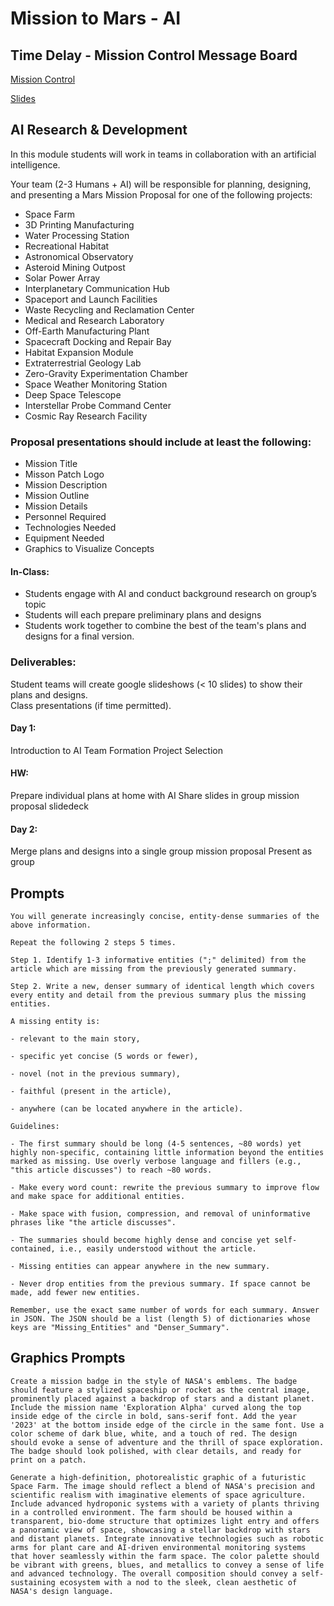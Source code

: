 # Mission to Mars - AI

## Time Delay - Mission Control Message Board
[Mission Control](https://docs.google.com/presentation/d/1ZrRykfEF3jC3ioVThevr4T3Wx6dh1J_tBEObaAnqKXo/edit?usp=sharing)

[Slides](https://docs.google.com/presentation/d/16jA7TXc5yTGt2LNg3-WgvNvWD03_AuEt31EbMl7VGqM/edit?usp=sharing)


## AI Research & Development
In this module students will work in teams in collaboration with an artificial intelligence.

Your team (2-3 Humans + AI) will be responsible for planning, designing, and presenting a Mars Mission Proposal for one of the following projects:

* Space Farm
* 3D Printing Manufacturing
* Water Processing Station
* Recreational Habitat
* Astronomical Observatory
* Asteroid Mining Outpost
* Solar Power Array
* Interplanetary Communication Hub
* Spaceport and Launch Facilities
* Waste Recycling and Reclamation Center
* Medical and Research Laboratory
* Off-Earth Manufacturing Plant
* Spacecraft Docking and Repair Bay
* Habitat Expansion Module
* Extraterrestrial Geology Lab
* Zero-Gravity Experimentation Chamber
* Space Weather Monitoring Station
* Deep Space Telescope
* Interstellar Probe Command Center
* Cosmic Ray Research Facility


### Proposal presentations should include at least the following:

* Mission Title
* Misson Patch Logo
* Mission Description
* Mission Outline
* Mission Details
* Personnel Required
* Technologies Needed
* Equipment Needed
* Graphics to Visualize Concepts 


#### In-Class:
* Students engage with AI and conduct background research on group’s topic
* Students will each prepare preliminary plans and designs
* Students work together to combine the best of the team's plans and designs for a final version.

### Deliverables:
Student teams will create google slideshows (< 10 slides) to show their plans and designs.  
Class presentations (if time permitted). 

#### Day 1:
Introduction to AI
Team Formation
Project Selection

#### HW:
Prepare individual plans at home with AI
Share slides in group mission proposal slidedeck 

#### Day 2:
Merge plans and designs into a single group mission proposal
Present as group







## Prompts

```
You will generate increasingly concise, entity-dense summaries of the above information.

Repeat the following 2 steps 5 times.

Step 1. Identify 1-3 informative entities (";" delimited) from the article which are missing from the previously generated summary.

Step 2. Write a new, denser summary of identical length which covers every entity and detail from the previous summary plus the missing entities.

A missing entity is:

- relevant to the main story,

- specific yet concise (5 words or fewer),

- novel (not in the previous summary),

- faithful (present in the article),

- anywhere (can be located anywhere in the article).

Guidelines:

- The first summary should be long (4-5 sentences, ~80 words) yet highly non-specific, containing little information beyond the entities marked as missing. Use overly verbose language and fillers (e.g., "this article discusses") to reach ~80 words.

- Make every word count: rewrite the previous summary to improve flow and make space for additional entities.

- Make space with fusion, compression, and removal of uninformative phrases like "the article discusses".

- The summaries should become highly dense and concise yet self-contained, i.e., easily understood without the article.

- Missing entities can appear anywhere in the new summary.

- Never drop entities from the previous summary. If space cannot be made, add fewer new entities.

Remember, use the exact same number of words for each summary. Answer in JSON. The JSON should be a list (length 5) of dictionaries whose keys are "Missing_Entities" and "Denser_Summary". 
```


## Graphics Prompts

```
Create a mission badge in the style of NASA's emblems. The badge should feature a stylized spaceship or rocket as the central image, prominently placed against a backdrop of stars and a distant planet. Include the mission name 'Exploration Alpha' curved along the top inside edge of the circle in bold, sans-serif font. Add the year '2023' at the bottom inside edge of the circle in the same font. Use a color scheme of dark blue, white, and a touch of red. The design should evoke a sense of adventure and the thrill of space exploration. The badge should look polished, with clear details, and ready for print on a patch.
```

```
Generate a high-definition, photorealistic graphic of a futuristic Space Farm. The image should reflect a blend of NASA's precision and scientific realism with imaginative elements of space agriculture. Include advanced hydroponic systems with a variety of plants thriving in a controlled environment. The farm should be housed within a transparent, bio-dome structure that optimizes light entry and offers a panoramic view of space, showcasing a stellar backdrop with stars and distant planets. Integrate innovative technologies such as robotic arms for plant care and AI-driven environmental monitoring systems that hover seamlessly within the farm space. The color palette should be vibrant with greens, blues, and metallics to convey a sense of life and advanced technology. The overall composition should convey a self-sustaining ecosystem with a nod to the sleek, clean aesthetic of NASA's design language.
```



